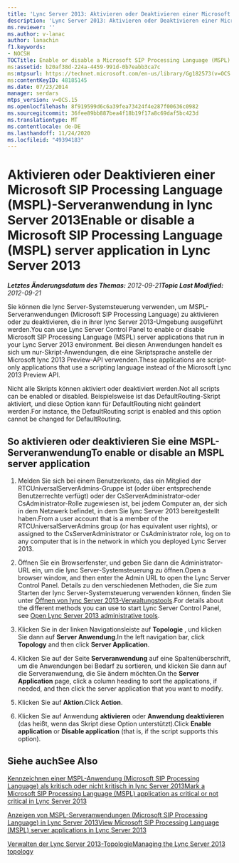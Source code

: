 ```yaml
---
title: 'Lync Server 2013: Aktivieren oder Deaktivieren einer Microsoft SIP Processing Language (MSPL)-Server Anwendung'
description: 'Lync Server 2013: Aktivieren oder Deaktivieren einer Microsoft SIP Processing Language (MSPL)-Server Anwendung.'
ms.reviewer: ''
ms.author: v-lanac
author: lanachin
f1.keywords:
- NOCSH
TOCTitle: Enable or disable a Microsoft SIP Processing Language (MSPL) server application
ms:assetid: b20af38d-224a-4459-991d-0b7eabb3ca7c
ms:mtpsurl: https://technet.microsoft.com/en-us/library/Gg182573(v=OCS.15)
ms:contentKeyID: 48185145
ms.date: 07/23/2014
manager: serdars
mtps_version: v=OCS.15
ms.openlocfilehash: 8f919599d6c6a39fea73424f4e287f00636c0982
ms.sourcegitcommit: 36fee89bb887bea4f18b19f17a8c69daf5bc423d
ms.translationtype: MT
ms.contentlocale: de-DE
ms.lasthandoff: 11/24/2020
ms.locfileid: "49394183"
---
```

# <a name="enable-or-disable-a-microsoft-sip-processing-language-mspl-server-application-in-lync-server-2013"></a><span data-ttu-id="d11b0-103">Aktivieren oder Deaktivieren einer Microsoft SIP Processing Language (MSPL)-Serveranwendung in lync Server 2013</span><span class="sxs-lookup"><span data-stu-id="d11b0-103">Enable or disable a Microsoft SIP Processing Language (MSPL) server application in Lync Server 2013</span></span>

<div data-xmlns="http://www.w3.org/1999/xhtml">

<div class="topic" data-xmlns="http://www.w3.org/1999/xhtml" data-msxsl="urn:schemas-microsoft-com:xslt" data-cs="https://msdn.microsoft.com/">

<div data-asp="https://msdn2.microsoft.com/asp">



</div>

<div id="mainSection">

<div id="mainBody"><span data-ttu-id="d11b0-104">

<span> </span></span><span class="sxs-lookup"><span data-stu-id="d11b0-104">

<span> </span></span></span>

<span data-ttu-id="d11b0-105">_**Letztes Änderungsdatum des Themas:** 2012-09-21_</span><span class="sxs-lookup"><span data-stu-id="d11b0-105">_**Topic Last Modified:** 2012-09-21_</span></span>

<span data-ttu-id="d11b0-106">Sie können die lync Server-Systemsteuerung verwenden, um MSPL-Serveranwendungen (Microsoft SIP Processing Language) zu aktivieren oder zu deaktivieren, die in ihrer lync Server 2013-Umgebung ausgeführt werden.</span><span class="sxs-lookup"><span data-stu-id="d11b0-106">You can use Lync Server Control Panel to enable or disable Microsoft SIP Processing Language (MSPL) server applications that run in your Lync Server 2013 environment.</span></span> <span data-ttu-id="d11b0-107">Bei diesen Anwendungen handelt es sich um nur-Skript-Anwendungen, die eine Skriptsprache anstelle der Microsoft lync 2013 Preview-API verwenden.</span><span class="sxs-lookup"><span data-stu-id="d11b0-107">These applications are script-only applications that use a scripting language instead of the Microsoft Lync 2013 Preview API.</span></span>

<span data-ttu-id="d11b0-108">Nicht alle Skripts können aktiviert oder deaktiviert werden.</span><span class="sxs-lookup"><span data-stu-id="d11b0-108">Not all scripts can be enabled or disabled.</span></span> <span data-ttu-id="d11b0-109">Beispielsweise ist das DefaultRouting-Skript aktiviert, und diese Option kann für DefaultRouting nicht geändert werden.</span><span class="sxs-lookup"><span data-stu-id="d11b0-109">For instance, the DefaultRouting script is enabled and this option cannot be changed for DefaultRouting.</span></span>

<div>

## <a name="to-enable-or-disable-an-mspl-server-application"></a><span data-ttu-id="d11b0-110">So aktivieren oder deaktivieren Sie eine MSPL-Serveranwendung</span><span class="sxs-lookup"><span data-stu-id="d11b0-110">To enable or disable an MSPL server application</span></span>

1.  <span data-ttu-id="d11b0-111">Melden Sie sich bei einem Benutzerkonto, das ein Mitglied der RTCUniversalServerAdmins-Gruppe ist (oder über entsprechende Benutzerrechte verfügt) oder der CsServerAdministrator-oder CsAdministrator-Rolle zugewiesen ist, bei jedem Computer an, der sich in dem Netzwerk befindet, in dem Sie lync Server 2013 bereitgestellt haben.</span><span class="sxs-lookup"><span data-stu-id="d11b0-111">From a user account that is a member of the RTCUniversalServerAdmins group (or has equivalent user rights), or assigned to the CsServerAdministrator or CsAdministrator role, log on to any computer that is in the network in which you deployed Lync Server 2013.</span></span>

2.  <span data-ttu-id="d11b0-112">Öffnen Sie ein Browserfenster, und geben Sie dann die Administrator-URL ein, um die lync Server-Systemsteuerung zu öffnen.</span><span class="sxs-lookup"><span data-stu-id="d11b0-112">Open a browser window, and then enter the Admin URL to open the Lync Server Control Panel.</span></span> <span data-ttu-id="d11b0-113">Details zu den verschiedenen Methoden, die Sie zum Starten der lync Server-Systemsteuerung verwenden können, finden Sie unter [Öffnen von lync Server 2013-Verwaltungstools](lync-server-2013-open-lync-server-administrative-tools.md).</span><span class="sxs-lookup"><span data-stu-id="d11b0-113">For details about the different methods you can use to start Lync Server Control Panel, see [Open Lync Server 2013 administrative tools](lync-server-2013-open-lync-server-administrative-tools.md).</span></span>

3.  <span data-ttu-id="d11b0-114">Klicken Sie in der linken Navigationsleiste auf **Topologie** , und klicken Sie dann auf **Server Anwendung**.</span><span class="sxs-lookup"><span data-stu-id="d11b0-114">In the left navigation bar, click **Topology** and then click **Server Application**.</span></span>

4.  <span data-ttu-id="d11b0-115">Klicken Sie auf der Seite **Serveranwendung** auf eine Spaltenüberschrift, um die Anwendungen bei Bedarf zu sortieren, und klicken Sie dann auf die Serveranwendung, die Sie ändern möchten.</span><span class="sxs-lookup"><span data-stu-id="d11b0-115">On the **Server Application** page, click a column heading to sort the applications, if needed, and then click the server application that you want to modify.</span></span>

5.  <span data-ttu-id="d11b0-116">Klicken Sie auf **Aktion**.</span><span class="sxs-lookup"><span data-stu-id="d11b0-116">Click **Action**.</span></span>

6.  <span data-ttu-id="d11b0-117">Klicken Sie auf Anwendung **aktivieren** oder **Anwendung deaktivieren** (das heißt, wenn das Skript diese Option unterstützt).</span><span class="sxs-lookup"><span data-stu-id="d11b0-117">Click **Enable application** or **Disable application** (that is, if the script supports this option).</span></span>

</div>

<div>

## <a name="see-also"></a><span data-ttu-id="d11b0-118">Siehe auch</span><span class="sxs-lookup"><span data-stu-id="d11b0-118">See Also</span></span>


[<span data-ttu-id="d11b0-119">Kennzeichnen einer MSPL-Anwendung (Microsoft SIP Processing Language) als kritisch oder nicht kritisch in lync Server 2013</span><span class="sxs-lookup"><span data-stu-id="d11b0-119">Mark a Microsoft SIP Processing Language (MSPL) application as critical or not critical in Lync Server 2013</span></span>](lync-server-2013-mark-a-microsoft-sip-processing-language-mspl-application-as-critical-or-not-critical.md)  


[<span data-ttu-id="d11b0-120">Anzeigen von MSPL-Serveranwendungen (Microsoft SIP Processing Language) in Lync Server 2013</span><span class="sxs-lookup"><span data-stu-id="d11b0-120">View Microsoft SIP Processing Language (MSPL) server applications in Lync Server 2013</span></span>](lync-server-2013-view-microsoft-sip-processing-language-mspl-server-applications.md)  


[<span data-ttu-id="d11b0-121">Verwalten der Lync Server 2013-Topologie</span><span class="sxs-lookup"><span data-stu-id="d11b0-121">Managing the Lync Server 2013 topology</span></span>](lync-server-2013-managing-the-lync-server-topology.md)  
  

<span data-ttu-id="d11b0-122"></div>

</div>

<span> </span>

</div>

</div>

</span><span class="sxs-lookup"><span data-stu-id="d11b0-122"></div>

</div>

<span> </span>

</div>

</div>

</span></span></div>

